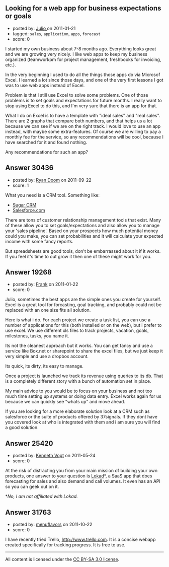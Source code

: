 ## Looking for a web app for business expectations or goals

- posted by: [Julio ](https://stackexchange.com/users/-1/6741-julio) on 2011-01-21
- tagged: `sales`, `application`, `apps`, `forecast`
- score: 0

I started my own business about 7-8 months ago. Everything looks great and we are growing very nicely. I like web apps to keep my business organized (teamworkpm for project management, freshbooks for invoicing, etc.).

In the very beginning  I used to do all the things those apps do via Microsof Excel. I learned a lot since those days, and one of the very first lessons I got was to use web apps instead of Excel.

Problem is that I still use Excel to solve some problems. One of those problems is to set goals and expectations for future months. I really want to stop using Excel to do this, and I'm very sure that there is an app for that.

What I do on Excel is to have a template with "ideal sales" and "real sales". There are 2 graphs that compare both numbers, and that helps us a lot because we can see if we are on the right track. I would love to use an app instead, with maybe some extra-features. Of course we are willing to pay a monthly fee for the service, so any recommendations will be cool, because I have searched for it and found nothing.

Any recommendations for such an app?



## Answer 30436

- posted by: [Ryan Doom](https://stackexchange.com/users/-1/5655-ryan-doom) on 2011-09-22
- score: 1

<p>What you need is a CRM tool. Something like:</p>

<ul>
<li><a href="http://www.sugarcrm.com/crm/" rel="nofollow">Sugar CRM</a></li>
<li><a href="http://www.salesforce.com/" rel="nofollow">Salesforce.com</a></li>
</ul>

<p>There are tons of customer relationship management tools that exist. Many of these allow you to set goals/expectations and also allow you to manage your 'sales pipeline.'  Based on your prospects how much potential money could you make, you can set probabilities and it will calculate your expected income with some fancy reports.  </p>

<p>But spreadsheets are good tools, don't be embarrassed about it if it works. If you feel it's time to out grow it then one of these might work for you. </p>



## Answer 19268

- posted by: [Frank](https://stackexchange.com/users/-1/4858-frank) on 2011-01-22
- score: 0

Julio, sometimes the best apps are the simple ones you create for yourself.  Excel is a great tool for forcasting, goal tracking, and probably could not be replaced with an one size fits all solution.

Here is what i do.
For each project we create a task list, you can use a number of applications for this (both installed or on the web), but i prefer to use excel.  We use different xls files to track projects, vacation, goals, milestones, tasks, you name it.

Its not the cleanest approach but it works. 
You can get fancy and use a service like Box.net or sharepoint to share the excel files, but we just keep it very simple and use a dropbox account.  

Its quick, its dirty, its easy to manage. 

Once a project is launched we track its revenue using queries to its db.  That is a completely different story with a bunch of automation set in place.  

My main advice to you would be to focus on your business and not too much time setting up systems or doing data entry.  Excel works again for us because we can quickly see "whats up" and move ahead.  

If you are looking for a more elaborate solution look at a CRM such as salesforce or the suite of products offered by 37signals.  If they dont have you covered look at who is integrated with them and i am sure you will find a good solution.




## Answer 25420

- posted by: [Kenneth Vogt](https://stackexchange.com/users/-1/6736-kenneth-vogt) on 2011-05-24
- score: 0

<p>At the risk of distracting you from your main mission of building your own products, one answer to your question is <a href="http://lokad.com" rel="nofollow">Lokad</a>*, a SaaS app that does forecasting for sales and also demand and call volumes. It even has an API so you can geek out on it.</p>

<p>*<em>No, I am not affiliated with Lokad.</em></p>



## Answer 31763

- posted by: [menuflavors](https://stackexchange.com/users/-1/13964-menuflavors) on 2011-10-22
- score: 0

I have recently tried Trello,  http://www.trello.com.  It is a concise webapp created specifically for tracking progress.  It is free to use.



---

All content is licensed under the [CC BY-SA 3.0 license](https://creativecommons.org/licenses/by-sa/3.0/).
